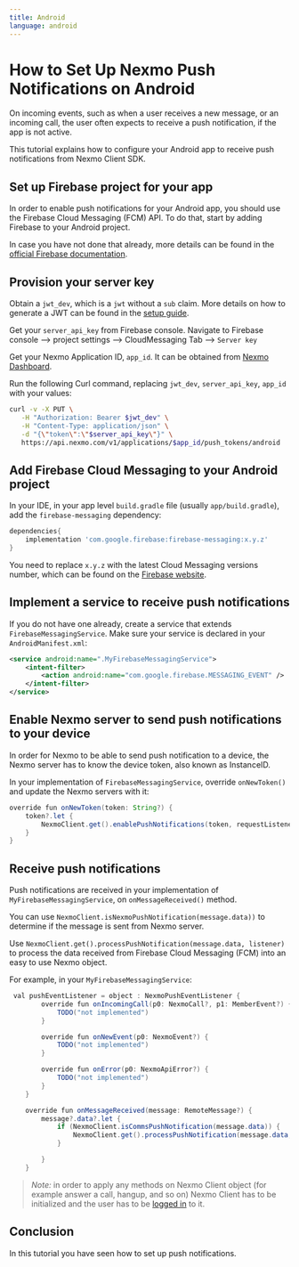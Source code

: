 ```yaml
---
title: Android
language: android
---
```


# How to Set Up Nexmo Push Notifications on Android

On incoming events, such as when a user receives a new message, or an incoming call, the user often expects to receive a push notification, if the app is not active.

This tutorial explains how to configure your Android app to receive push notifications from Nexmo Client SDK.

## Set up Firebase project for your app

In order to enable push notifications for your Android app, you should use the Firebase Cloud Messaging (FCM) API. To do that, start by adding Firebase to your Android project.

In case you have not done that already, more details can be found in the [official Firebase documentation](https://firebase.google.com/docs/android/setup).

## Provision your server key

Obtain a `jwt_dev`, which is a `jwt` without a `sub` claim. More details on how to generate a JWT can be found in the [setup guide](/tutorials/client-sdk-generate-test-credentials#generate-a-user-jwt).

Get your `server_api_key` from Firebase console. Navigate to Firebase console --> project settings --> CloudMessaging Tab --> `Server key`

Get your Nexmo Application ID, `app_id`. It can be obtained from [Nexmo Dashboard](https://dashboard.nexmo.com/voice/your-applications).

Run the following Curl command, replacing `jwt_dev`, `server_api_key`, `app_id` with your values:

```sh
curl -v -X PUT \
   -H "Authorization: Bearer $jwt_dev" \
   -H "Content-Type: application/json" \
   -d "{\"token\":\"$server_api_key\"}" \
   https://api.nexmo.com/v1/applications/$app_id/push_tokens/android
```

## Add Firebase Cloud Messaging to your Android project

In your IDE, in your app level `build.gradle` file (usually `app/build.gradle`), add the `firebase-messaging` dependency:

```groovy
dependencies{
    implementation 'com.google.firebase:firebase-messaging:x.y.z'
}
```

You need to replace `x.y.z` with the latest Cloud Messaging versions number, which can be found on the [Firebase website](https://firebase.google.com/support/release-notes/android).

## Implement a service to receive push notifications

If you do not have one already, create a service that extends `FirebaseMessagingService`. Make sure your service is declared in your `AndroidManifest.xml`:

```xml
<service android:name=".MyFirebaseMessagingService">
    <intent-filter>
        <action android:name="com.google.firebase.MESSAGING_EVENT" />
    </intent-filter>
</service>
```

## Enable Nexmo server to send push notifications to your device

In order for Nexmo to be able to send push notification to a device, the Nexmo server has to know the device token, also known as InstanceID.

In your implementation of `FirebaseMessagingService`,  override `onNewToken()` and update the Nexmo servers with it:

```java
override fun onNewToken(token: String?) {
    token?.let {
        NexmoClient.get().enablePushNotifications(token, requestListener)
    }
}
```

## Receive push notifications

Push notifications are received in your implementation of `MyFirebaseMessagingService`, on `onMessageReceived()` method.

You can use `NexmoClient.isNexmoPushNotification(message.data))` to determine if the message is sent from Nexmo server.

Use `NexmoClient.get().processPushNotification(message.data, listener)` to process the data received from Firebase Cloud Messaging (FCM) into an easy to use Nexmo object.

For example, in your `MyFirebaseMessagingService`:

```java
 val pushEventListener = object : NexmoPushEventListener {
        override fun onIncomingCall(p0: NexmoCall?, p1: MemberEvent?) {
            TODO("not implemented")
        }

        override fun onNewEvent(p0: NexmoEvent?) {
            TODO("not implemented")
        }

        override fun onError(p0: NexmoApiError?) {
            TODO("not implemented")
        }
    }

    override fun onMessageReceived(message: RemoteMessage?) {
        message?.data?.let {
            if (NexmoClient.isCommsPushNotification(message.data)) {
                NexmoClient.get().processPushNotification(message.data, pushEventListener)
            }

        }
    }
```

> *Note:* in order to apply any methods on Nexmo Client object (for example answer a call, hangup, and so on) Nexmo Client has to be initialized and the user has to be [logged in]((/client-sdk/getting-started/add-sdk-to-your-app/android)) to it.

## Conclusion

In this tutorial you have seen how to set up push notifications.
